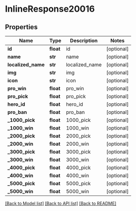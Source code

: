 # InlineResponse20016

## Properties
Name | Type | Description | Notes
------------ | ------------- | ------------- | -------------
**id** | **float** | id | [optional] 
**name** | **str** | name | [optional] 
**localized_name** | **str** | localized_name | [optional] 
**img** | **str** | img | [optional] 
**icon** | **str** | icon | [optional] 
**pro_win** | **float** | pro_win | [optional] 
**pro_pick** | **float** | pro_pick | [optional] 
**hero_id** | **float** | hero_id | [optional] 
**pro_ban** | **float** | pro_ban | [optional] 
**_1000_pick** | **float** | 1000_pick | [optional] 
**_1000_win** | **float** | 1000_win | [optional] 
**_2000_pick** | **float** | 2000_pick | [optional] 
**_2000_win** | **float** | 2000_win | [optional] 
**_3000_pick** | **float** | 3000_pick | [optional] 
**_3000_win** | **float** | 3000_win | [optional] 
**_4000_pick** | **float** | 4000_pick | [optional] 
**_4000_win** | **float** | 4000_win | [optional] 
**_5000_pick** | **float** | 5000_pick | [optional] 
**_5000_win** | **float** | 5000_win | [optional] 

[[Back to Model list]](../README.md#documentation-for-models) [[Back to API list]](../README.md#documentation-for-api-endpoints) [[Back to README]](../README.md)


